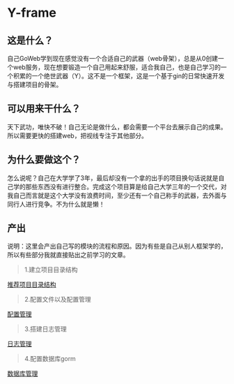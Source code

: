 # Y-frame
## 这是什么？
自己GoWeb学到现在感觉没有一个合适自己的武器（web骨架），总是从0创建一个web服务，现在想要锻造一个自己用起来舒服，适合我自己，也是自己学习的一个积累的一个绝世武器（Y）。这不是一个框架，这是一个基于gin的日常快速开发与搭建项目的骨架。
## 可以用来干什么？
天下武功，唯快不破！自己无论是做什么，都会需要一个平台去展示自己的成果。所以需要更快的搭建web，把视线专注于其他部分。
## 为什么要做这个？
怎么说呢？自己在大学学了3年，最后却没有一个拿的出手的项目换句话说就是自己学的那些东西没有进行整合。完成这个项目算是给自己大学三年的一个交代，对我自己而言就是这个大学没有浪费时间，至少还有一个自己称手的武器，去外面与同行人进行竞争。不为什么就是懒！

## 产出

说明：这里会产出自己写的模块的流程和原因。因为有些是自己从别人框架学的，所以有些部分我就直接贴出之前学习的文章。

> 1.建立项目目录结构

[推荐项目目录结构](https://github.com/golang-standards/project-layout/blob/master/README_zh.md)

> 2.配置文件以及配置管理

[配置管理](https://www.guide.yangdiy.cn/#/%E9%A1%B9%E7%9B%AE%E7%9B%B8%E5%85%B3/%E6%A1%86%E6%9E%B6%E6%BA%90%E7%A0%81%E9%98%85%E8%AF%BB/GinSkeleton/%E9%A1%B9%E7%9B%AE%E5%88%9D%E5%A7%8B%E5%8C%96?id=%e5%89%8d%e8%a8%80)

> 3.搭建日志管理

[日志管理](https://www.guide.yangdiy.cn/#/%E9%A1%B9%E7%9B%AE%E7%9B%B8%E5%85%B3/%E6%A1%86%E6%9E%B6%E6%BA%90%E7%A0%81%E9%98%85%E8%AF%BB/GinSkeleton/%E6%97%A5%E5%BF%97%E7%AE%A1%E7%90%86)

> 4.配置数据库gorm

[数据库管理](https://www.guide.yangdiy.cn/#/%E9%A1%B9%E7%9B%AE%E7%9B%B8%E5%85%B3/%E6%A1%86%E6%9E%B6%E6%BA%90%E7%A0%81%E9%98%85%E8%AF%BB/GinSkeleton/%E6%95%B0%E6%8D%AE%E5%BA%93)

